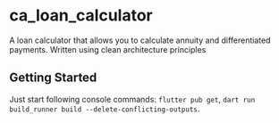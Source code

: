 # ca_loan_calculator

A loan calculator that allows you to calculate annuity and differentiated payments. Written using clean architecture principles

## Getting Started

Just start following console commands:
`flutter pub get`,
`dart run build_runner build --delete-conflicting-outputs`.
